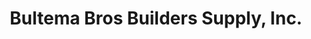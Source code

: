 ---
title: "Bultema Bros Builders Supply, Inc."
url: /wyoming/bultema-bros-builders-supply-inc/
shop: Baustoffe
---